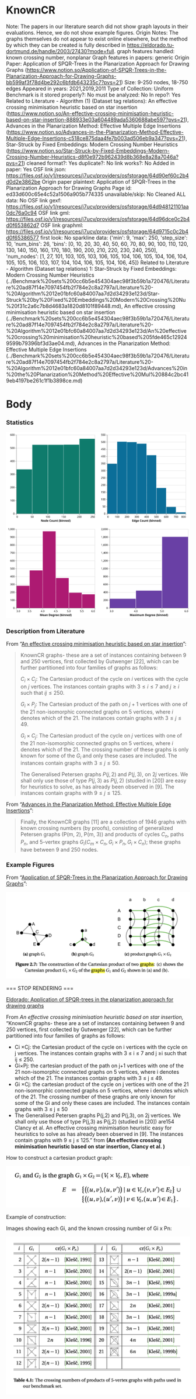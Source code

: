 # KnownCR

Note: The papers in our literature search did not show graph layouts in their evaluations. Hence, we do not show example figures. 
Origin Notes: The graphs themselves do not appear to exist online elsewhere, but the method by which they can be created is fully described in https://eldorado.tu-dortmund.de/handle/2003/27430?mode=full.
graph features handled: known crossing number, nonplanar
Graph features in papers: generic
Origin Paper: Application of SPQR-Trees in the Planarization Approach for Drawing Graphs (https://www.notion.so/Application-of-SPQR-Trees-in-the-Planarization-Approach-for-Drawing-Graphs-bb599af3f78d4be292c6bfdb643235c7?pvs=21)
Size: 9-250 nodes, 18-750 edges
Appeared in years: 2021,2019,2011
Type of Collection: Uniform Benchmark
is it stored properly?: No
must be analyzed: No
In repo?: Yes
Related to Literature - Algorithm (1) (Dataset tag relations): An effective crossing minimisation heuristic based on star insertion (https://www.notion.so/An-effective-crossing-minimisation-heuristic-based-on-star-insertion-888933e03a604489ada5360688abe597?pvs=21), Advances in the Planarization Method: Effective Multiple Edge Insertions (https://www.notion.so/Advances-in-the-Planarization-Method-Effective-Multiple-Edge-Insertions-c518ce875daa4fe7b003ad506eb9a347?pvs=21), Star-Struck by Fixed Embeddings:
Modern Crossing Number Heuristics (https://www.notion.so/Star-Struck-by-Fixed-Embeddings-Modern-Crossing-Number-Heuristics-d8f0e972b962439d8b368e8a28a7046a?pvs=21)
cleaned format?: Yes
duplicate?: No
link works?: No
Added in paper: Yes
OSF link json: https://files.osf.io/v1/resources/j7ucv/providers/osfstorage/64d90ef60c2b4d0d2e3862be
Origin paper plaintext: Application of SPQR-Trees in the Planarization Approach for Drawing Graphs
Page id: ed33d600c65e4c52a1506a905b774335
unavailable/skip: No
Cleaned ALL data: No
OSF link gexf: https://files.osf.io/v1/resources/j7ucv/providers/osfstorage/64d948121101aa0dc76a0c94
OSF link gml: https://files.osf.io/v1/resources/j7ucv/providers/osfstorage/64d96dce0c2b4d0f653862d7
OSF link graphml: https://files.osf.io/v1/resources/j7ucv/providers/osfstorage/64d9715c0c2b4d0f65386577
first look: No
sparkline data: {'min': 9, 'max': 250, 'step_size': 10, 'num_bins': 26, 'bins': [0, 10, 20, 30, 40, 50, 60, 70, 80, 90, 100, 110, 120, 130, 140, 150, 160, 170, 180, 190, 200, 210, 220, 230, 240, 250], 'num_nodes': [1, 27, 101, 103, 105, 103, 106, 105, 104, 106, 105, 104, 106, 104, 105, 105, 106, 103, 107, 104, 104, 106, 105, 104, 106, 45]}
Related to Literature - Algorithm (Dataset tag relations) 1: Star-Struck by Fixed Embeddings:
Modern Crossing Number Heuristics (../Benchmark%20sets%200cc6b5e454304aec98f3b59b1a720476/Literature%20ad87f14e7097454fb2f784e2c8a2797a/Literature%20-%20Algorithm%2012e01bfc60a84007aa7d2d34293e123d/Star-Struck%20by%20Fixed%20Embeddings%20Modern%20Crossing%20Nu%20f31c2a6c7b8d4683a1820d8101f89448.md), An effective crossing minimisation heuristic based on star insertion (../Benchmark%20sets%200cc6b5e454304aec98f3b59b1a720476/Literature%20ad87f14e7097454fb2f784e2c8a2797a/Literature%20-%20Algorithm%2012e01bfc60a84007aa7d2d34293e123d/An%20effective%20crossing%20minimisation%20heuristic%20based%205fde465c129249599b79396bf3d3ae04.md), Advances in the Planarization Method: Effective Multiple Edge Insertions (../Benchmark%20sets%200cc6b5e454304aec98f3b59b1a720476/Literature%20ad87f14e7097454fb2f784e2c8a2797a/Literature%20-%20Algorithm%2012e01bfc60a84007aa7d2d34293e123d/Advances%20in%20the%20Planarization%20Method%20Effective%20Mul%20884c2bc419eb4197be261c1f1b3898ce.md)

# Body

### Statistics

![four_in_one.svg](KnownCR%20ed33d600c65e4c52a1506a905b774335/four_in_one.svg)

### Description from Literature

From “[An effective crossing minimisation heuristic based on star insertion](https://dx.doi.org/10.7155/jgaa.00487)”:

> KnownCR graphs- these are a set of instances containing between 9 and 250 vertices, first collected by Gutwenger [22], which can be further partitioned into four families of graphs as follows:
> 
> 
> $C_i \times C_j$: The Cartesian product of the cycle on $i$ vertices with the cycle on $j$ vertices. The instances contain graphs with $3 \leq i \leq 7$ and $j \geq i$ such that $ij \leq 250$.
> 
> $G_i \times P_j$: The Cartesian product of the path on $j+1$ vertices with one of the 21 non-isomorphic connected graphs on 5 vertices, where $i$ denotes which of the 21. The instances contain graphs with $3 \leq j \leq 49$.
> 
> $G_i \times C_j$: The Cartesian product of the cycle on $j$ vertices with one of the 21 non-isomorphic connected graphs on 5 vertices, where $i$ denotes which of the 21. The crossing number of these graphs is only known for some of the $G_i$ and only these cases are included. The instances contain graphs with $3 \leq j \leq 50$.
> 
> The Generalised Petersen graphs $P(j,2)$ and $P(j,3)$, on $2j$ vertices. We shall only use those of type $P(j,3)$ as $P(j,2)$ (studied in [20]) are easy for heuristics to solve, as has already been observed in [9]. The instances contain graphs with $9 \leq j \leq 125$.
> 

From “[Advances in the Planarization Method: Effective Multiple Edge Insertions](https://doi.org/10.1007/978-3-642-25878-7_10)”:

> Finally, the KnownCR graphs [11] are a collection of 1946 graphs with known crossing numbers (by proofs), consisting of generalized Petersen graphs (P(m, 2), P(m, 3)) and products of cycles $C_n$, paths $P_n$, and 5-vertex graphs $G_i (C_m \times C_n, G_i \times P_n, G_i \times C_n)$; these graphs have between 9 and 250 nodes.
> 

### Example Figures

From “[Application of SPQR-Trees in the Planarization Approach for Drawing Graphs](https://eldorado.tu-dortmund.de/handle/2003/27430?mode=full)”:

![Screen Shot 2023-01-28 at 2.42.42 PM.png](KnownCR%20ed33d600c65e4c52a1506a905b774335/Screen_Shot_2023-01-28_at_2.42.42_PM.png)

=== STOP RENDERING ===

[Eldorado: Application of SPQR-trees in the planarization approach for drawing graphs](https://eldorado.tu-dortmund.de/handle/2003/27430?mode=full)

From *An effective crossing minimisation heuristic based on star insertion,* “KnownCR graphs- these are a set of instances containing between 9 and 250 vertices, first collected by Gutwenger [22], which can be further partitioned into four families of graphs as follows:

- Ci ×Cj: the Cartesian product of the cycle on i vertices with the cycle on j vertices. The instances contain graphs with 3 ≤ i ≤ 7 and j ≥i such that ij ≤ 250.
- Gi×Pj: the cartesian product of the path on j+1 vertices with one of the 21 non-isomorphic connected graphs on 5 vertices, where i denotes which of the 21. The instances contain graphs with 3 ≤ j ≤ 49.
- Gi ×Cj: the cartesian product of the cycle on j vertices with one of the 21 non-isomorphic connected graphs on 5 vertices, where i denotes which of the 21. The crossing number of these graphs are only known for some of the Gi and only these cases are included. The instances contain graphs with 3 ≤ j ≤ 50
- The Generalised Petersen graphs P(j,2) and P(j,3), on 2j vertices. We shall only use those of type P(j,3) as P(j,2) (studied in [20]) are154 Clancy et al. An effective crossing minimisation heuristic easy for heuristics to solve as has already been observed in [9]. The instances contain graphs with 9 ≤ j ≤ 125.” from **(An effective crossing minimisation heuristic based on star insertion, Clancy et al. )**

How to construct a cartesian product graph:

![Screen Shot 2023-01-28 at 2.42.31 PM.png](KnownCR%20ed33d600c65e4c52a1506a905b774335/Screen_Shot_2023-01-28_at_2.42.31_PM.png)

Example of construction:

Images showing each Gi, and the known crossing number of Gi x Pn:

![Screen Shot 2023-01-28 at 2.50.06 PM.png](KnownCR%20ed33d600c65e4c52a1506a905b774335/Screen_Shot_2023-01-28_at_2.50.06_PM.png)